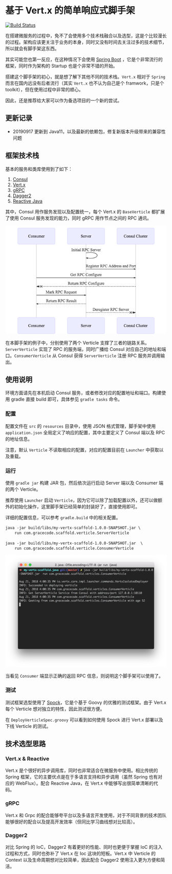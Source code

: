 # 基于 Vert.x 的简单响应式脚手架

[![Build Status](https://travis-ci.org/mingcheng/my-vertx-scaffold.java.svg?branch=master)](https://travis-ci.org/mingcheng/my-vertx-scaffold.java)

在搭建微服务的过程中，免不了会使用多个技术栈融合以及选型，这是个比较漫长的过程。架构应该更关注于业务的本身，同时又没有时间去关注过多的技术细节，所以就会有脚手架这东西。

其实可能您也第一反应，在这种情况下会使用 [Spring Boot](https://spring.io/projects/spring-boot) ，它是个非常流行的框架，同时作为架构的 Startup 也是个非常不错的开始。

搭建这个脚手架的初心，就是想了解下其他不同的技术栈。`Vert.x` 相对于 `Spring` 而言在国内远没有后者流行（其实 `Vert.x` 也不认为自己是个 framwork，只是个 toolkit），但在使用过程中非常的顺心。

因此，还是推荐给大家可以作为备选项目的一个新的尝试。

## 更新记录

* 20190917 更新到 Java11，以及最新的依赖包，修复新版本升级带来的兼容性问题

## 框架技术栈

基本的服务和类库使用到了如下：

1. [Consul](https://www.consul.io/)
2. [Vert.x](https://vertx.io/)
3. [gRPC](https://grpc.io/)
4. [Dagger2](https://github.com/google/dagger)
5. [Reactive Java](https://reactivex.io)

其中，Consul 用作服务发现以及配置统一，每个 Vert.x 的 `BaseVerticle` 都扩展了使用 Consul 服务发现的能力，同时 gRPC 用作节点之间的 RPC 通讯。

![sequence.png](asserts/sequence.png)

在本脚手架的例子中，分别使用了两个 Verticle 支撑了三者的链路关系。`ServerVerticle` 实现了 RPC 的服务端，同时广播给 Consul 对应自己的地址和端口。`ConsumerVerticle` 从 Consul 获得 `ServerVerticle` 注册 RPC 服务并调用输出。

## 使用说明

环境方面请先在本机启动 Consul 服务，或者修改对应的配置地址和端口。构建使用 gradle 直接 build 即可，具体参见 `gradle tasks` 命令。

### 配置

配置文件在 `src` 的 `resources` 目录中，使用 JSON 格式管理，脚手架中使用 `application.json` 全局定义了响应的配置，其中主要定义了 Consul 端以及 RPC 的地址信息。

注意，默认 `Verticle` 不读取相应的配置，对应的配置目前在 `Launcher` 中获取以及重载。

### 运行

使用 `gradle jar` 构建 JAR 包，然后依次运行启动 Server 端以及 Consumer 端的两个 Verticle。

推荐使用 `Launcher` 启动 `Verticle`，因为它可以除了加载配置以外，还可以做额外的初始化操作，这里脚手架已经简单的封装好了，直接使用即可。

详细的配置信息，可以参考 `gradle.build` 中的相关配置。

```
java -jar build/libs/my-vertx-scaffold-1.0.0-SNAPSHOT.jar \
    run com.gracecode.scaffold.verticle.ServerVerticle

java -jar build/libs/my-vertx-scaffold-1.0.0-SNAPSHOT.jar  \
    run com.gracecode.scaffold.verticle.ConsumerVerticle
```

![consumer.png](asserts/consumer.png)

当看见 `Consumer` 端显示正确的返回 RPC 信息，则说明这个脚手架可以使用了。

### 测试

测试框架选型使用了 [Spock](http://spockframework.org/)，它是个基于 Goovy 的优雅的测试框架。由于 Vert.x 每个 Verticle 想对独立的特性，因此测试很方便。

在 `DeployVerticleSpec.groovy` 可以看到如何使用 Spock 进行 Vert.x 部署以及下线 Verticle 的测试。


## 技术选型思路

### Vert.x & Reactive

Vert.x 是个很好的异步调用库，同时也非常适合在微服务中使用。相比传统的 Spring 框架，它的主要优点是在于多语言支持和异步调用（虽然 Spring 也有对应的 WebFlux）。配合 Reactive Java，在 Vert.x 中能够写出很简单清晰的代码。

### gRPC

Vert.x 和 Grpc 的配合能够夸平台以及多语言开发使用，对于不同背景的技术团队能够很好的配合以及提高开发效率（但同比学习曲线想对比较高）。

### Dagger2

对比 Spring 的 IoC，Dagger2 有着更好的性能、同时也更便于掌握 IoC 的注入过程和方式，同时也弥补了 Vert.x 在 Ioc 这块的短板。Vert.x 中 Verticle 的 Context 以及生命周期想对比较简单，因此配合 Dagger2 使用注入更为方便和简洁。
